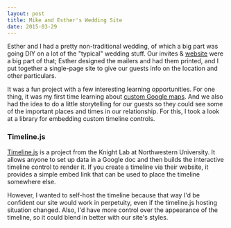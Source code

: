 ```yaml
---
layout: post
title: Mike and Esther's Wedding Site
date: 2015-03-29
---
```


Esther and I had a pretty non-traditional wedding, of which a big part was going DIY on a lot of the "typical" wedding stuff. Our invites & [website](http://www.mikeandesther.com) were a big part of that; Esther designed the mailers and had them printed, and I put together a single-page site to give our guests info on the location and other particulars.

It was a fun project with a few interesting learning opportunities. For one thing, it was my first time learning about [custom Google maps](https://support.google.com/maps/answer/3045850?hl=en). And we also had the idea to do a little storytelling for our guests so they could see some of the important places and times in our relationship. For this, I took a look at a library for embedding custom timeline controls.


### Timeline.js

[Timeline.js](http://timeline.knightlab.com/) is a project from the Knight Lab at Northwestern University. It allows anyone to set up data in a Google doc and then builds the interactive timeline control to render it. If you create a timeline via their website, it provides a simple embed link that can be used to place the timeline somewhere else.

However, I wanted to self-host the timeline because that way I'd be confident our site would work in perpetuity, even if the timeline.js hosting situation changed. Also, I'd have more control over the appearance of the timeline, so it could blend in better with our site's styles.

